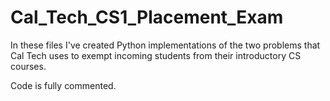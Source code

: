 # Cal_Tech_CS1_Placement_Exam

In these files I've created Python implementations of the two problems that Cal Tech uses to exempt incoming students from their introductory CS courses.

Code is fully commented.
